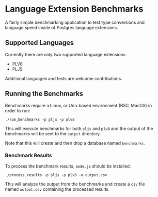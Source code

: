 # Language Extension Benchmarks

A fairly simple benchmarking application to test type conversions and language speed inside of Postgres language extensions.

## Supported Languages

Currently there are only two supported language extensions:

- PLV8
- PLJS

Additional languages and tests are welcome contributions.

## Running the Benchmarks

Benchmarks require a Linux, or Unix based environment (BSD, MacOS) in order to run:

```shell
./run_benchmarks -p pljs -p plv8
```

This will execute benchmarks for both `pljs` and `plv8` and the output of the benchmarks will be sent to the `output` directory.

Note that this will create and then drop a database named `benchmarks`.

### Benchmark Results

To process the benchmark results, `node.js` should be installed:

```shell
./process_results -p pljs -p plv8 -o output.csv
```

This will analyze the output from the benchmarks and create a `csv` file named `output.csv` containing the processed results.
